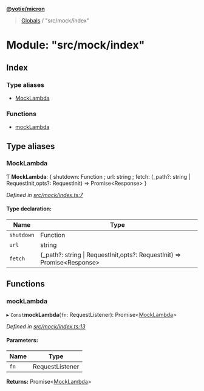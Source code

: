 **[@yotie/micron](../README.md)**

> [Globals](../globals.md) / "src/mock/index"

# Module: "src/mock/index"

## Index

### Type aliases

* [MockLambda](_src_mock_index_.md#mocklambda)

### Functions

* [mockLambda](_src_mock_index_.md#mocklambda)

## Type aliases

### MockLambda

Ƭ  **MockLambda**: { shutdown: Function ; url: string ; fetch: (_path?: string \| RequestInit,opts?: RequestInit) => Promise\<Response>  }

*Defined in [src/mock/index.ts:7](https://github.com/yotie/micron/blob/333f721/src/mock/index.ts#L7)*

#### Type declaration:

Name | Type |
------ | ------ |
`shutdown` | Function |
`url` | string |
`fetch` | (_path?: string \| RequestInit,opts?: RequestInit) => Promise\<Response> |

## Functions

### mockLambda

▸ `Const`**mockLambda**(`fn`: RequestListener): Promise\<[MockLambda](_src_mock_index_.md#mocklambda)>

*Defined in [src/mock/index.ts:13](https://github.com/yotie/micron/blob/333f721/src/mock/index.ts#L13)*

#### Parameters:

Name | Type |
------ | ------ |
`fn` | RequestListener |

**Returns:** Promise\<[MockLambda](_src_mock_index_.md#mocklambda)>
